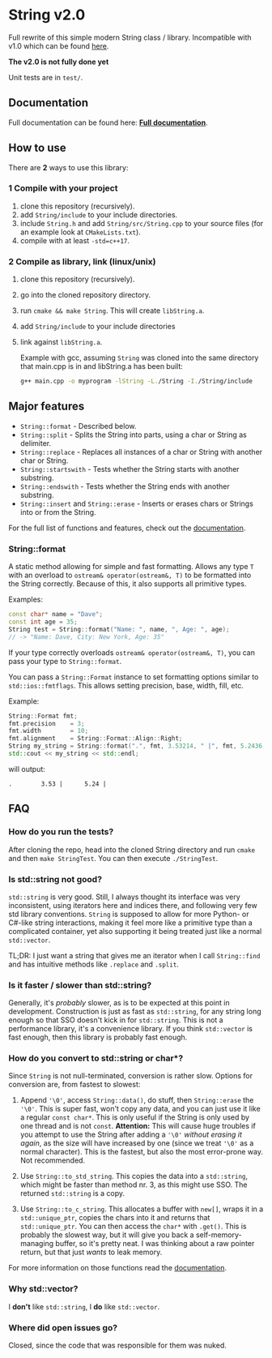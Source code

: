 # String v2.0

Full rewrite of this simple modern String class / library. Incompatible with v1.0 which can be found [here](https://github.com/lionkor/String/tree/legacy-1.0).

**The v2.0 is not fully done yet**

Unit tests are in `test/`.

## Documentation

Full documentation can be found here: [**Full documentation**](https://lionkor.github.io/String-docs).

## How to use

There are **2** ways to use this library:

### 1 Compile with your project

1. clone this repository (recursively).
2. add `String/include` to your include directories.
3. include `String.h` and add `String/src/String.cpp` to your source files (for an example look at `CMakeLists.txt`).
4. compile with at least `-std=c++17`.

### 2 Compile as library, link (linux/unix)

1. clone this repository (recursively).
2. go into the cloned repository directory.
3. run `cmake && make String`. This will create `libString.a`.
4. add `String/include` to your include directories
5. link against `libString.a`. 
  
   Example with gcc, assuming `String` was cloned into the same directory that main.cpp is in and libString.a has been built: 
   ```bash
   g++ main.cpp -o myprogram -lString -L./String -I./String/include
   ```

## Major features

* `String::format` - Described below.
* `String::split` - Splits the String into parts, using a char or String as delimiter.
* `String::replace` - Replaces all instances of a char or String with another char or String.
* `String::startswith` - Tests whether the String starts with another substring.
* `String::endswith` - Tests whether the String ends with another substring.
* `String::insert` and `String::erase` - Inserts or erases chars or Strings into or from the String.

For the full list of functions and features, check out the [documentation](https://lionkor.github.io/String-docs).

### String::format
A static method allowing for simple and fast formatting. Allows any type `T` with an overload to `ostream& operator(ostream&, T)` to be formatted into the String correctly.
Because of this, it also supports all primitive types.

Examples: 

```cpp
const char* name = "Dave";
const int age = 35;
String test = String::format("Name: ", name, ", Age: ", age);
// -> "Name: Dave, City: New York, Age: 35"
```

If your type correctly overloads `ostream& operator(ostream&, T)`, you can pass your type to `String::format`.

You can pass a `String::Format` instance to set formatting options similar to `std::ios::fmtflags`. This allows setting precision, base, width, fill, etc.

Example:
```cpp
String::Format fmt;
fmt.precision    = 3;
fmt.width        = 10;
fmt.alignment    = String::Format::Align::Right;
String my_string = String::format(".", fmt, 3.53214, " |", fmt, 5.2436, " |");
std::cout << my_string << std::endl;
```
will output:
```
.        3.53 |      5.24 |
```

## FAQ

### How do you run the tests?

After cloning the repo, head into the cloned String directory and run `cmake` and then `make StringTest`. You can then execute `./StringTest`.

### Is std::string not good?

`std::string` is very good. Still, I always thought its interface was very inconsistent, using iterators here and indices there, and following very few std library conventions.
`String` is supposed to allow for more Python- or C#-like string interactions, making it feel more like a primitive type than a complicated container, yet also supporting it being treated just like a normal `std::vector`.

TL;DR: I just want a string that gives me an iterator when I call `String::find` and has intuitive methods like `.replace` and `.split`.

### Is it faster / slower than std::string?

Generally, it's *probably* slower, as is to be expected at this point in development. Construction is just as fast as `std::string`, for any string long enough so that SSO doesn't kick in for `std::string`. This is not a performance library, it's a convenience library. If you think `std::vector` is fast enough, then this library is probably fast enough.

### How do you convert to std::string or char\*?

Since `String` is not null-terminated, conversion is rather slow.
Options for conversion are, from fastest to slowest:

1. Append `'\0'`, access `String::data()`, do stuff, then `String::erase` the `'\0'`. This is super fast, won't copy any data, and you can just use it like a regular `const char*`. 
  This is only useful if the String is only used by one thread and is not `const`. 
  **Attention:** This will cause huge troubles if you attempt to use the String after adding a `'\0'` *without erasing it again*, as the size will have increased by one (since we treat `'\0'` as a normal character). 
  This is the fastest, but also the most error-prone way. Not recommended.
  
2. Use `String::to_std_string`. This copies the data into a `std::string`, which might be faster than method nr. 3, as this might use SSO. The returned `std::string` is a copy.

3. Use `String::to_c_string`. This allocates a buffer with `new[]`, wraps it in a `std::unique_ptr`, copies the chars into it and returns that `std::unique_ptr`. You can then access the `char*` with `.get()`. This is probably the slowest way, but it will give you back a self-memory-managing buffer, so it's pretty neat. I was thinking about a raw pointer return, but that just *wants* to leak memory. 

For more information on those functions read the [documentation](https://lionkor.github.io/String-docs).

### Why std::vector?
I **don't** like `std::string`, I **do** like `std::vector`. 

### Where did open issues go?

Closed, since the code that was responsible for them was nuked. 
